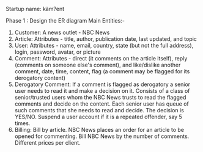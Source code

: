 Startup name: käm?ent

Phase 1 : Design the ER diagram
Main Entities:-
1. Customer: A news outlet - NBC News
2. Article: Attributes - title, author, publication date, last updated, and topic
3. User: Attributes - name, email, country, state (but not the full address), login, password, avatar, or picture
4. Comment: Attributes - direct (it comments on the article itself), reply (comments on someone else's comment), and like/dislike another comment, date, time, content, flag (a comment may be flagged for its derogatory content)
5. Derogatory Comment: If a comment is flagged as derogatory a senior user needs to read it and make a decision on it. Consists of a class of senior/trusted users whom the NBC News trusts to read the flagged comments and decide on the content. Each senior user has queue of such comments that she needs to read and decide. The decision is YES/NO. Suspend a user account if it is a repeated offender, say 5 times.
6. Billing: Bill by article. NBC News places an order for an article to be opened for commenting. Bill NBC News by the number of comments. Different prices per client.
